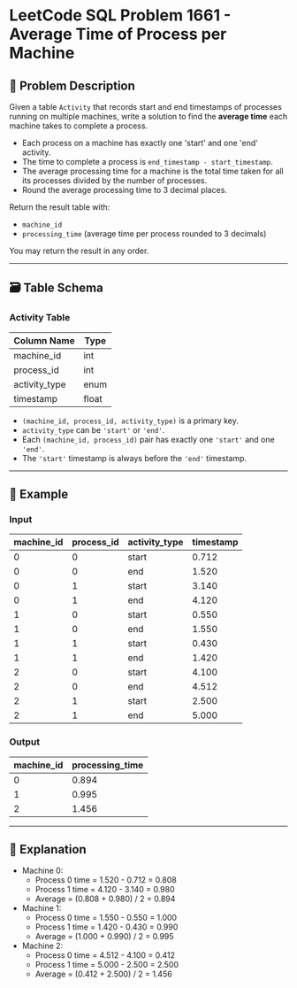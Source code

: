 # LeetCode SQL Problem 1661 - Average Time of Process per Machine

## 📘 Problem Description

Given a table `Activity` that records start and end timestamps of processes running on multiple machines, write a solution to find the **average time** each machine takes to complete a process.

- Each process on a machine has exactly one 'start' and one 'end' activity.
- The time to complete a process is `end_timestamp - start_timestamp`.
- The average processing time for a machine is the total time taken for all its processes divided by the number of processes.
- Round the average processing time to 3 decimal places.

Return the result table with:

- `machine_id`
- `processing_time` (average time per process rounded to 3 decimals)

You may return the result in any order.

---

## 🗃️ Table Schema

### Activity Table

| Column Name    | Type    |
|----------------|---------|
| machine_id     | int     |
| process_id     | int     |
| activity_type  | enum    |
| timestamp      | float   |

- `(machine_id, process_id, activity_type)` is a primary key.
- `activity_type` can be `'start'` or `'end'`.
- Each `(machine_id, process_id)` pair has exactly one `'start'` and one `'end'`.
- The `'start'` timestamp is always before the `'end'` timestamp.

---

## 🧪 Example

### Input

| machine_id | process_id | activity_type | timestamp |
|------------|------------|---------------|-----------|
| 0          | 0          | start         | 0.712     |
| 0          | 0          | end           | 1.520     |
| 0          | 1          | start         | 3.140     |
| 0          | 1          | end           | 4.120     |
| 1          | 0          | start         | 0.550     |
| 1          | 0          | end           | 1.550     |
| 1          | 1          | start         | 0.430     |
| 1          | 1          | end           | 1.420     |
| 2          | 0          | start         | 4.100     |
| 2          | 0          | end           | 4.512     |
| 2          | 1          | start         | 2.500     |
| 2          | 1          | end           | 5.000     |

### Output

| machine_id | processing_time |
|------------|-----------------|
| 0          | 0.894           |
| 1          | 0.995           |
| 2          | 1.456           |

---

## 🧠 Explanation

- Machine 0:
  - Process 0 time = 1.520 - 0.712 = 0.808
  - Process 1 time = 4.120 - 3.140 = 0.980
  - Average = (0.808 + 0.980) / 2 = 0.894
- Machine 1:
  - Process 0 time = 1.550 - 0.550 = 1.000
  - Process 1 time = 1.420 - 0.430 = 0.990
  - Average = (1.000 + 0.990) / 2 = 0.995
- Machine 2:
  - Process 0 time = 4.512 - 4.100 = 0.412
  - Process 1 time = 5.000 - 2.500 = 2.500
  - Average = (0.412 + 2.500) / 2 = 1.456

